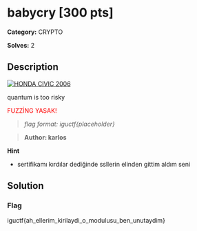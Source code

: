 # babycry [300 pts]

**Category:** CRYPTO

**Solves:** 2

## Description

[![HONDA CIVIC 2006](http://img.youtube.com/vi/KbHn8_2lh90/0.jpg)](http://www.youtube.com/watch?v=KbHn8_2lh90 "BABYCRY")

quantum is too risky

<p style="color: red;">FUZZİNG YASAK!</p>

>*flag format: iguctf{placeholder}*

>**Author: karlos**

**Hint**
* sertifikamı kırdılar dediğinde ssllerin elinden gittim aldım seni

## Solution

### Flag
iguctf{ah_ellerim_kirilaydi_o_modulusu_ben_unutaydim}
